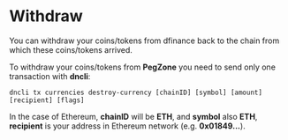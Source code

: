 # Withdraw

You can withdraw your coins/tokens from dfinance back to the chain from which these coins/tokens arrived.

To withdraw your coins/tokens from **PegZone** you need to send only one transaction with **dncli**:

```text
dncli tx currencies destroy-currency [chainID] [symbol] [amount] [recipient] [flags]
```

In the case of Ethereum, **chainID** will be **ETH**, and **symbol** also **ETH**, **recipient** is your address in Ethereum network \(e.g. **0x01849...**\).
